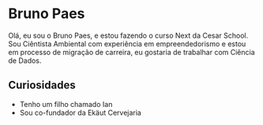 # Bruno Paes

Olá, eu sou o Bruno Paes, e estou fazendo o curso Next da Cesar School. Sou Ciêntista Ambiental com experiência em empreendedorismo e estou em processo de migração de carreira, eu gostaria de trabalhar com Ciência de Dados.

## Curiosidades

* Tenho um filho chamado Ian
* Sou co-fundador da Ekäut Cervejaria
